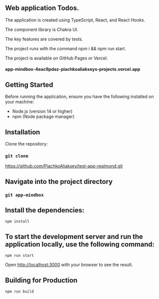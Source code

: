 ## Web application Todos.

The application is created using TypeScript, React, and React Hooks.

The component library is Chakra UI.

The key features are covered by tests.

The project runs with the command npm i && npm run start.

The project is available on GitHub Pages or Vercel.


#### app-mindbox-4eac9pdaz-piachkoaliakseys-projects.vercel.app

## Getting Started

Before running the application, ensure you have the following installed on your machine:

- Node.js (version 14 or higher)
- npm (Node package manager)

##  Installation

Clone the repository:

### `git clone`

https://github.com/PiachkoAliaksey/test-app-realmond.git

## Navigate into the project directory

### `git app-mindbox`

## Install the dependencies:

`npm install`

## To start the development server and run the application locally, use the following command:

`npm run start`

Open [http://localhost:3000](http://localhost:3000) with your browser to see the result.

## Building for Production

`npm run build`
